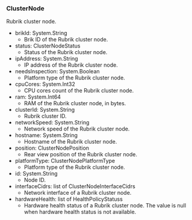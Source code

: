 ### ClusterNode
Rubrik cluster node.

- brikId: System.String
  - Brik ID of the Rubrik cluster node.
- status: ClusterNodeStatus
  - Status of the Rubrik cluster node.
- ipAddress: System.String
  - IP address of the Rubrik cluster node.
- needsInspection: System.Boolean
  - Platform type of the Rubrik cluster node.
- cpuCores: System.Int32
  - CPU cores count of the Rubrik cluster node.
- ram: System.Int64
  - RAM of the Rubrik cluster node, in bytes.
- clusterId: System.String
  - Rubrik cluster ID.
- networkSpeed: System.String
  - Network speed of the Rubrik cluster node.
- hostname: System.String
  - Hostname of the Rubrik cluster node.
- position: ClusterNodePosition
  - Rear view position of the Rubrik cluster node.
- platformType: ClusterNodePlatformType
  - Platform type of the Rubrik cluster node.
- id: System.String
  - Node ID.
- interfaceCidrs: list of ClusterNodeInterfaceCidrs
  - Network interface of a Rubrik cluster node.
- hardwareHealth: list of HealthPolicyStatuss
  - Hardware health status of a Rubrik cluster node. The value is null when hardware health status is not available.
